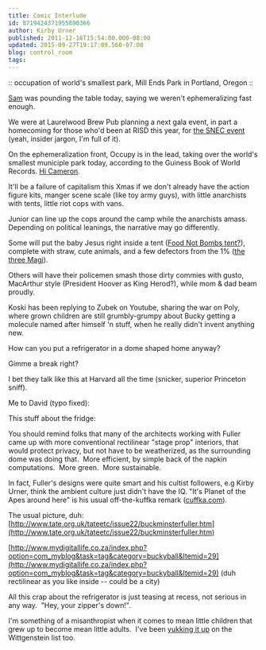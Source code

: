 ```yaml
---
title: Comic Interlude
id: 8719424371955890366
author: Kirby Urner
published: 2011-12-16T15:54:00.000-08:00
updated: 2015-09-27T19:17:09.560-07:00
blog: control_room
tags: 
---
```


[](http://www.flickr.com/photos/17157315@N00/6523189497/)

:: occupation of world's smallest park, Mill Ends Park in Portland, Oregon ::

[Sam](http://mybizmo.blogspot.com/2010/04/flextegrity-sales.html) was pounding the table today, saying we weren't ephemeralizing fast enough.

We were at Laurelwood Brew Pub planning a next gala event, in part a homecoming for those who'd been at RISD this year, for [the SNEC event](http://synergeticscollaborative.org/snec.announce.meeting.2011.11.html) (yeah, insider jargon, I'm full of it).

On the ephemeralization front, Occupy is in the lead, taking over the world's smallest municiple park today, according to the Guiness Book of World Records. [Hi Cameron](http://portlandcitycenter.katu.com/news/weird/449951-arrest-made-after-worlds-smallest-park-occupied).

It'll be a failure of capitalism this Xmas if we don't already have the action figure kits, manger scene scale (like toy army guys), with little anarchists with tents, little riot cops with vans.

Junior can line up the cops around the camp while the anarchists amass.  Depending on political leanings, the narrative may go differently.

Some will put the baby Jesus right inside a tent ([Food Not Bombs tent?](http://controlroom.blogspot.com/2011/11/virtual-opdx.html)), complete with straw, cute animals, and a few defectors from the 1% ([the three Magi](http://worldgame.blogspot.com/2008/01/christmas-folk-lore.html)).

Others will have their policemen smash those dirty commies with gusto, MacArthur style (President Hoover as King Herod?), while mom & dad beam proudly.

Koski has been replying to Zubek on Youtube, sharing the war on Poly, where grown children are still grumbly-grumpy about Bucky getting a molecule named after himself 'n stuff, when he really didn't invent anything new.

How can you put a refrigerator in a dome shaped home anyway?

Gimme a break right?

I bet they talk like this at Harvard all the time (snicker, superior Princeton sniff).

Me to David (typo fixed):

This stuff about the fridge:

You should remind folks that many of the architects working with
Fuller came up with more conventional rectilinear "stage prop"
interiors, that would protect privacy, but not have to be weatherized,
as the surrounding dome was doing that.  More efficient, by simple
back of the napkin computations.  More green.  More sustainable.

In fact, Fuller's designs were quite smart and his cultist followers,
e.g Kirby Urner, think the ambient culture just didn't have the IQ.
"It's Planet of the Apes around here" is his usual off-the-kuffka
remark ([cuffka.com](http://cuffka.com/)).

The usual picture, duh:
[http://www.tate.org.uk/tateetc/issue22/buckminsterfuller.htm](http://www.tate.org.uk/tateetc/issue22/buckminsterfuller.htm)

[http://www.mydigitallife.co.za/index.php?option=com_myblog&task=tag&category=buckyball&Itemid=29](http://www.mydigitallife.co.za/index.php?option=com_myblog&task=tag&category=buckyball&Itemid=29)
(duh rectilinear as you like inside -- could be a city)

All this crap about the refrigerator is just teasing at recess, not
serious in any way.  "Hey, your zipper's down!".

I'm something of a misanthropist when it comes to mean little children
that grew up to become mean little adults.
 I've been [yukking it up](http://groups.yahoo.com/group/Wittrs/message/7120) on the Wittgenstein list too.